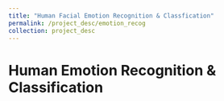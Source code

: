 ```yaml
---
title: "Human Facial Emotion Recognition & Classfication"
permalink: /project_desc/emotion_recog
collection: project_desc
---
```

<div>
    <h1>Human Emotion Recognition & Classification</h1>
</div>
